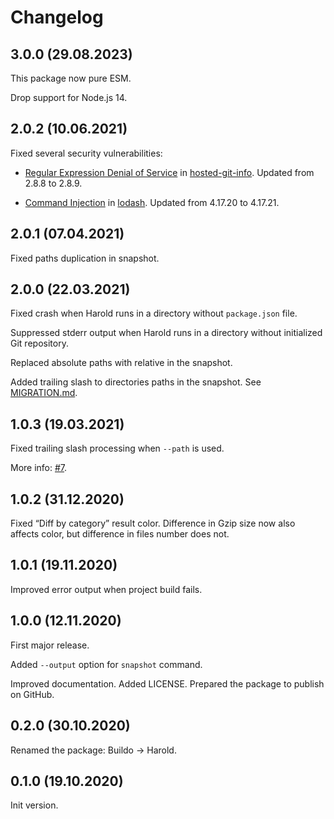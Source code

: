 # Changelog

## 3.0.0 (29.08.2023)

This package now pure ESM.

Drop support for Node.js 14.


## 2.0.2 (10.06.2021)

Fixed several security vulnerabilities:

- [Regular Expression Denial of Service](https://github.com/advisories/GHSA-43f8-2h32-f4cj) in [hosted-git-info](https://github.com/npm/hosted-git-info). Updated from 2.8.8 to 2.8.9.

- [Command Injection](https://github.com/advisories/GHSA-35jh-r3h4-6jhm) in [lodash](https://github.com/lodash/lodash). Updated from 4.17.20 to 4.17.21.


## 2.0.1 (07.04.2021)

Fixed paths duplication in snapshot.


## 2.0.0 (22.03.2021)

Fixed crash when Harold runs in a directory without `package.json` file.

Suppressed stderr output when Harold runs in a directory without initialized
Git repository.

Replaced absolute paths with relative in the snapshot.

Added trailing slash to directories paths in the snapshot.
See [MIGRATION.md](./MIGRATION.md).


## 1.0.3 (19.03.2021)

Fixed trailing slash processing when `--path` is used.

More info: [#7](https://github.com/funbox/harold/issues/7).


## 1.0.2 (31.12.2020)

Fixed “Diff by category” result color. Difference in Gzip size now also affects
color, but difference in files number does not.


## 1.0.1 (19.11.2020)

Improved error output when project build fails.


## 1.0.0 (12.11.2020)

First major release.

Added `--output` option for `snapshot` command.

Improved documentation. Added LICENSE. Prepared the package to publish on GitHub. 


## 0.2.0 (30.10.2020)

Renamed the package: Buildo → Harold.


## 0.1.0 (19.10.2020)

Init version.
